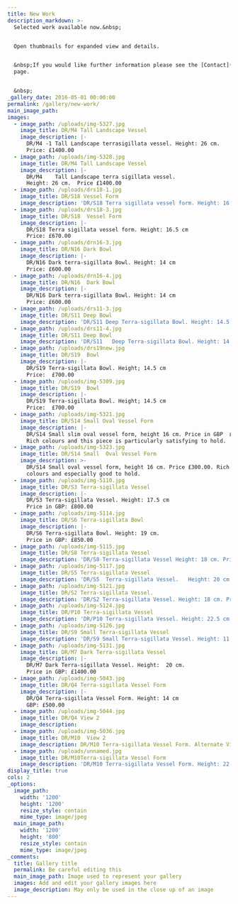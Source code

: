 ```yaml
---
title: New Work
description_markdown: >-
  Selected work available now.&nbsp;


  Open thumbnails for expanded view and details.


  &nbsp;If you would like further information please see the [Contact](/contact)
  page.


  &nbsp;
_gallery_date: 2016-05-01 00:00:00
permalink: /gallery/new-work/
main_image_path:
images:
  - image_path: /uploads/img-5327.jpg
    image_title: DR/M4 Tall Landscape Vessel
    image_description: |-
      DR/M4 -1 Tall Landscape terrasigillata vessel. Height: 26 cm.
      Price: £1400.00
  - image_path: /uploads/img-5328.jpg
    image_title: DR/M4 Tall Landscape Vessel
    image_description: |-
      DR/M4    Tall Landscape terra sigillata vessel.
      Height: 26 cm.  Price £1400.00
  - image_path: /uploads/drs18-1.jpg
    image_title: DR/S18 Vessel Form
    image_description: 'DR/S18 Terra sigillata vessel form. Height: 16.5 cm. Price: £670.00'
  - image_path: /uploads/drs18-3.jpg
    image_title: DR/S18  Vessel Form
    image_description: |-
      DR/S18 Terra sigillata vessel form. Height: 16.5 cm
      Price: £670.00
  - image_path: /uploads/drn16-3.jpg
    image_title: DR/N16 Dark Bowl
    image_description: |-
      DR/N16 Dark terra-sigillata Bowl. Height: 14 cm
      Price: £600.00
  - image_path: /uploads/drn16-4.jpg
    image_title: DR/N16  Dark Bowl
    image_description: |-
      DR/N16 Dark terra-sigillata Bowl. Height: 14 cm
      Price: £600.00
  - image_path: /uploads/drs11-3.jpg
    image_title: DR/S11 Deep Bowl
    image_description: 'DR/S11 Deep Terra-sigillata Bowl. Height: 14.5 cm. Price: £390.00'
  - image_path: /uploads/drs11-4.jpg
    image_title: DR/S11 Deep Bowl
    image_description: 'DR/S11   Deep Terra-sigillata Bowl. Height: 14.5 cm. Price: £390.00'
  - image_path: /uploads/drs19new.jpg
    image_title: DR/S19  Bowl
    image_description: |-
      DR/S19 Terra-sigillata Bowl. Height; 14.5 cm 
      Price:  £700.00
  - image_path: /uploads/img-5309.jpg
    image_title: DR/S19  Bowl
    image_description: |-
      DR/S19 Terra-sigillata Bowl. Height; 14.5 cm 
      Price:  £700.00
  - image_path: /uploads/img-5321.jpg
    image_title: DR/S14 Small Oval Vessel Form
    image_description: |-
      DR/S14 Small slim oval vessel form, height 16 cm. Price in GBP  £300.00.
      Rich colours and this piece is particularly satisfying to hold.
  - image_path: /uploads/img-5323.jpg
    image_title: DR/S14 Small  Oval Vessel Form
    image_description: >-
      DR/S14 Small oval vessel form, height 16 cm. Price £300.00. Rich full
      colours and especially good to hold.
  - image_path: /uploads/img-5110.jpg
    image_title: DR/S3 Terra-sigillata Vessel
    image_description: |-
      DR/S3 Terra-sigillata Vessel. Height: 17.5 cm
      Price in GBP: £800.00
  - image_path: /uploads/img-5114.jpg
    image_title: DR/S6 Terra-sigillata Bowl
    image_description: |-
      DR/S6 Terra-sigillata Bowl. Height: 19 cm.
      Price in GBP: £850.00
  - image_path: /uploads/img-5115.jpg
    image_title: DR/S8 Terra-sigillata Vessel
    image_description: 'DR/S8 Terra-sigillata Vessel Height: 18 cm. Price in GBP: £800.00'
  - image_path: /uploads/img-5117.jpg
    image_title: DR/S5 Terra-sigillata Vessel
    image_description: 'DR/S5  Terra-sigillata Vessel.   Height: 20 cm. Price in GBP: £900.00'
  - image_path: /uploads/img-5121.jpg
    image_title: DR/S2 Terra-sigillata Vessel.
    image_description: 'DR/S2 Terra-sigillata Vessel. Height: 18 cm. Price in GBP: £800.00'
  - image_path: /uploads/img-5124.jpg
    image_title: DR/P10 Terra-sigillata Vessel
    image_description: 'DR/P10 Terra-sigillata Vessel. Height: 22.5 cm. Price in GBP: £1500.00'
  - image_path: /uploads/img-5126.jpg
    image_title: DR/S9 Small Terra-sigillata Vessel
    image_description: 'DR/S9 Small Terra-sigillata Vessel. Height: 11.5 cm.Price in GBP: SOLD'
  - image_path: /uploads/img-5131.jpg
    image_title: DR/M7 Dark Terra-sigillata Vessel
    image_description: |-
      DR/M7 Dark Terra-sigillata Vessel. Height:  20 cm.  
      Price in GBP: £1400.00
  - image_path: /uploads/img-5043.jpg
    image_title: DR/Q4 Terra-sigillata Vessel Form
    image_description: |-
      DR/Q4 Terra-sigillata Vessel Form. Height: 14 cm
      GBP: £500.00
  - image_path: /uploads/img-5044.jpg
    image_title: DR/Q4 View 2
    image_description:
  - image_path: /uploads/img-5036.jpg
    image_title: DR/M10  View 2
    image_description: DR/M10 Terra-sigillata Vessel Form. Alternate View
  - image_path: /uploads/unnamed.jpg
    image_title: DR/M10Terra-sigillata Vessel Form
    image_description: 'DR/M10 Terra-sigillata Vessel Form. Height: 22 cm. Price in GBP: £1160.00'
display_title: true
cols: 2
_options:
  image_path:
    width: '1200'
    height: '1200'
    resize_style: contain
    mime_type: image/jpeg
  main_image_path:
    width: '1200'
    height: '800'
    resize_style: contain
    mime_type: image/jpeg
_comments:
  title: Gallery title
  permalink: Be careful editing this
  main_image_path: Image used to represent your gallery
  images: Add and edit your gallery images here
  image_description: May only be used in the close up of an image
---
```


